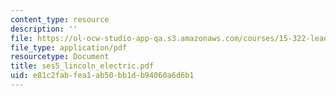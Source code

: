 ```yaml
---
content_type: resource
description: ''
file: https://ol-ocw-studio-app-qa.s3.amazonaws.com/courses/15-322-leading-organizations-ii-fall-2003/e81c2fabfea1ab50bb1db94060a6d6b1_ses5_lincoln_electric.pdf
file_type: application/pdf
resourcetype: Document
title: ses5_lincoln_electric.pdf
uid: e81c2fab-fea1-ab50-bb1d-b94060a6d6b1
---
```

